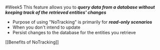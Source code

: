 #Week5 
This feature allows you to ***query data from a database without keeping track of the retrieved entities' changes***
- Purpose of using "NoTracking" is primarily for ***read-only scenarios***
- When you don't intend to update
- Persist changes to the database for the entities you retrieve

[[Benefits of NoTracking]]